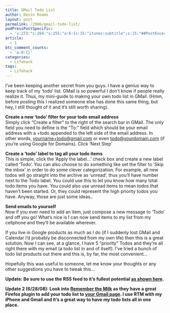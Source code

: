 ```yaml
---
title: GMail Todo List
author: Devin Reams
layout: post
permalink: /2006/gmail-todo-list/
podPressPostSpecific:
  - 's:273:"s:264:"s:255:"a:6:{s:15:"itunes:subtitle";s:15:"##PostExcerpt##";s:14:"itunes:summary";s:15:"##PostExcerpt##";s:15:"itunes:keywords";s:17:"##WordPressCats##";s:13:"itunes:author";s:10:"##Global##";s:15:"itunes:explicit";s:7:"Default";s:12:"itunes:block";s:7:"Default";}";";";'
article:
  - 1
btc_comment_counts:
  - 'a:0:{}'
categories:
  - Lifehack
tags:
  - Lifehack
---
```

I&#8217;ve been keeping another secret from you guys. I have a genius way to keep track of my &#8216;todo&#8217; list. GMail is so powerful I don&#8217;t know if people really realize it. Thus, my mini-guide to making your own todo list in GMail. (Hmm, before posting this I realized someone else has done this same thing, but hey, I still thought of it and it&#8217;s still worth sharing).

**Create a new &#8216;todo&#8217; filter for your todo email address**  
Simply click &#8220;Create a filter&#8221; to the right of the search bar in GMail. The only field you need to define is the &#8220;To:&#8221; field which should be your email address with a +todo appended to the left side of the email address. In other words, yourname+todo@gmail.com or even todo@yourdomain.com (if you&#8217;re using Google for Domains). Click &#8216;Next Step&#8217;

**Create a &#8216;todo&#8217; label to tag all your todo items**  
This is simple, click the &#8216;Apply the label&#8230;&#8217; check box and create a new label called &#8216;Todo&#8217;. You can also choose to do something like set the filter to &#8216;Skip the inbox&#8217; in order to do some clever categorization. For example, all new todos will go straight into the archive as &#8216;unread&#8217;, thus you&#8217;ll have number next to the Todo label. You could use this to let you know how many total todo items you have. You could also use unread items to mean todos that haven&#8217;t been started. Or, they could represent the high priority todos you have. Anyway, those are just some ideas..

**Send emails to yourself**  
Now if you ever need to add an item, just compose a new message to &#8216;Todo&#8217; and off you go! What&#8217;s nice is I can now send items to my list from my cellphone and they&#8217;ll be available wherever.

If you live in Google products as much as I do (if I suddenly lost GMail and Calendar I&#8217;d probably be disconnected from my own life) then this is a great solution. Now I can see, at a glance, I have 5 &#8220;priority&#8221; Todos and they&#8217;re all right there with my email (a todo list in and of itself). I&#8217;ve tried a bunch of todo list products out there and this is, by far, the most convenient&#8230;

Hopefully this was useful to someone, let me know your thoughts or any other suggestions you have to tweak this&#8230;

**Update: Be sure to use the RSS feed to it&#8217;s fullest potential [as shown here][1].**

**Update 2 (6/28/08): Look into [Remember the Milk][2] as they have a great Firefox plugin to add your todo list to [your Gmail page][3]. I use RTM with my iPhone and Gmail and it&#8217;s a great way to have my todo lists all in one place.**

 [1]: https://devin.reams.me/2007/gmail-todo-redux/
 [2]: http://www.rememberthemilk.com/
 [3]: http://www.rememberthemilk.com/services/gmail/